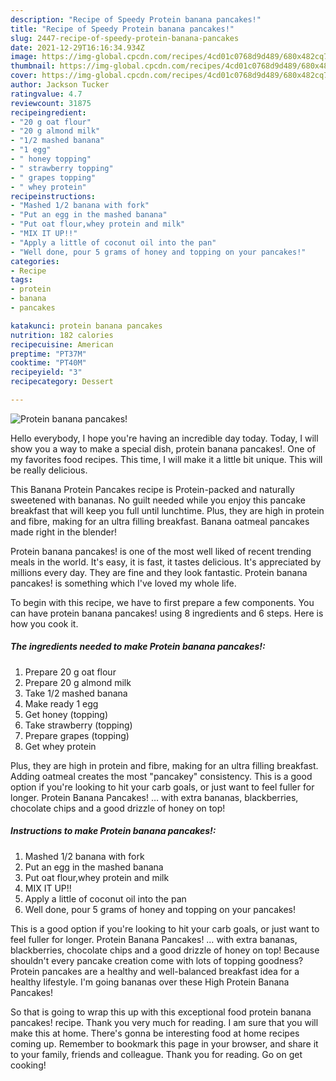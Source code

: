 ```yaml
---
description: "Recipe of Speedy Protein banana pancakes!"
title: "Recipe of Speedy Protein banana pancakes!"
slug: 2447-recipe-of-speedy-protein-banana-pancakes
date: 2021-12-29T16:16:34.934Z
image: https://img-global.cpcdn.com/recipes/4cd01c0768d9d489/680x482cq70/protein-banana-pancakes-recipe-main-photo.jpg
thumbnail: https://img-global.cpcdn.com/recipes/4cd01c0768d9d489/680x482cq70/protein-banana-pancakes-recipe-main-photo.jpg
cover: https://img-global.cpcdn.com/recipes/4cd01c0768d9d489/680x482cq70/protein-banana-pancakes-recipe-main-photo.jpg
author: Jackson Tucker
ratingvalue: 4.7
reviewcount: 31875
recipeingredient:
- "20 g oat flour"
- "20 g almond milk"
- "1/2 mashed banana"
- "1 egg"
- " honey topping"
- " strawberry topping"
- " grapes topping"
- " whey protein"
recipeinstructions:
- "Mashed 1/2 banana with fork"
- "Put an egg in the mashed banana"
- "Put oat flour,whey protein and milk"
- "MIX IT UP!!"
- "Apply a little of coconut oil into the pan"
- "Well done, pour 5 grams of honey and topping on your pancakes!"
categories:
- Recipe
tags:
- protein
- banana
- pancakes

katakunci: protein banana pancakes 
nutrition: 182 calories
recipecuisine: American
preptime: "PT37M"
cooktime: "PT40M"
recipeyield: "3"
recipecategory: Dessert

---
```



![Protein banana pancakes!](https://img-global.cpcdn.com/recipes/4cd01c0768d9d489/680x482cq70/protein-banana-pancakes-recipe-main-photo.jpg)

Hello everybody, I hope you're having an incredible day today. Today, I will show you a way to make a special dish, protein banana pancakes!. One of my favorites food recipes. This time, I will make it a little bit unique. This will be really delicious.

This Banana Protein Pancakes recipe is Protein-packed and naturally sweetened with bananas. No guilt needed while you enjoy this pancake breakfast that will keep you full until lunchtime. Plus, they are high in protein and fibre, making for an ultra filling breakfast. Banana oatmeal pancakes made right in the blender!

Protein banana pancakes! is one of the most well liked of recent trending meals in the world. It's easy, it is fast, it tastes delicious. It's appreciated by millions every day. They are fine and they look fantastic. Protein banana pancakes! is something which I've loved my whole life.


To begin with this recipe, we have to first prepare a few components. You can have protein banana pancakes! using 8 ingredients and 6 steps. Here is how you cook it.

<!--inarticleads1-->

##### The ingredients needed to make Protein banana pancakes!:

1. Prepare 20 g oat flour
1. Prepare 20 g almond milk
1. Take 1/2 mashed banana
1. Make ready 1 egg
1. Get  honey (topping)
1. Take  strawberry (topping)
1. Prepare  grapes (topping)
1. Get  whey protein


Plus, they are high in protein and fibre, making for an ultra filling breakfast. Adding oatmeal creates the most &#34;pancakey&#34; consistency. This is a good option if you&#39;re looking to hit your carb goals, or just want to feel fuller for longer. Protein Banana Pancakes! … with extra bananas, blackberries, chocolate chips and a good drizzle of honey on top! 

<!--inarticleads2-->

##### Instructions to make Protein banana pancakes!:

1. Mashed 1/2 banana with fork
1. Put an egg in the mashed banana
1. Put oat flour,whey protein and milk
1. MIX IT UP!!
1. Apply a little of coconut oil into the pan
1. Well done, pour 5 grams of honey and topping on your pancakes!


This is a good option if you&#39;re looking to hit your carb goals, or just want to feel fuller for longer. Protein Banana Pancakes! … with extra bananas, blackberries, chocolate chips and a good drizzle of honey on top! Because shouldn&#39;t every pancake creation come with lots of topping goodness? Protein pancakes are a healthy and well-balanced breakfast idea for a healthy lifestyle. I&#39;m going bananas over these High Protein Banana Pancakes! 

So that is going to wrap this up with this exceptional food protein banana pancakes! recipe. Thank you very much for reading. I am sure that you will make this at home. There's gonna be interesting food at home recipes coming up. Remember to bookmark this page in your browser, and share it to your family, friends and colleague. Thank you for reading. Go on get cooking!
